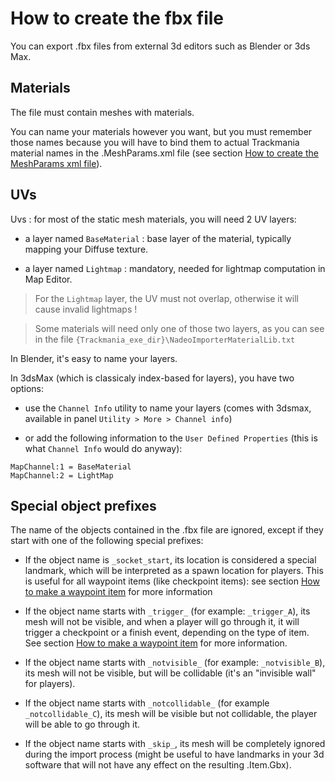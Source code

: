 # How to create the fbx file

You can export .fbx files from external 3d editors such as Blender or 3ds Max.

## Materials

The file must contain meshes with materials.

You can name your materials however you want, but you must remember those names because you will have to bind them to actual Trackmania material names in the .MeshParams.xml file (see section [How to create the MeshParams xml file]).

## UVs

Uvs : for most of the static mesh materials, you will need 2 UV layers:

- a layer named `BaseMaterial` : base layer of the material, typically mapping your Diffuse texture.

- a layer named `Lightmap` : mandatory, needed for lightmap computation in Map Editor.

> For the `Lightmap` layer, the UV must not overlap, otherwise it will cause invalid lightmaps !

> Some materials will need only one of those two layers, as you can see in the file `{Trackmania_exe_dir}\NadeoImporterMaterialLib.txt`

In Blender, it's easy to name your layers.

In 3dsMax (which is classicaly index-based for layers), you have two options:

- use the `Channel Info` utility to name your layers (comes with 3dsmax, available in panel `Utility > More > Channel info`)

- or add the following information to the `User Defined Properties` (this is what `Channel Info` would do anyway):

```
MapChannel:1 = BaseMaterial
MapChannel:2 = LightMap
```

## Special object prefixes

The name of the objects contained in the .fbx file are ignored, except if they start with one of the following special prefixes:

- If the object name is `_socket_start`, its location is considered a special landmark, which will be interpreted as a spawn location for players. This is useful for all waypoint items (like checkpoint items): see section [How to make a waypoint item] for more information

- If the object name starts with `_trigger_` (for example: `_trigger_A`), its mesh will not be visible, and when a player will go through it, it will trigger a checkpoint or a finish event, depending on the type of item. See section [How to make a waypoint item] for more information.

- If the object name starts with `_notvisible_` (for example: `_notvisible_B`), its mesh will not be visible, but will be collidable (it's an "invisible wall" for players).

- If the object name starts with `_notcollidable_` (for example `_notcollidable_C`), its mesh will be visible but not collidable, the player will be able to go through it.

- If the object name starts with `_skip_`, its mesh will be completely ignored during the import process (might be useful to have landmarks in your 3d software that will not have any effect on the resulting .Item.Gbx).

[How to create the MeshParams xml file]: ../04-how-to-create-the-meshparams-xml-file/
[How to make a waypoint item]: ../07-how-to-make-a-waypoint-item/
